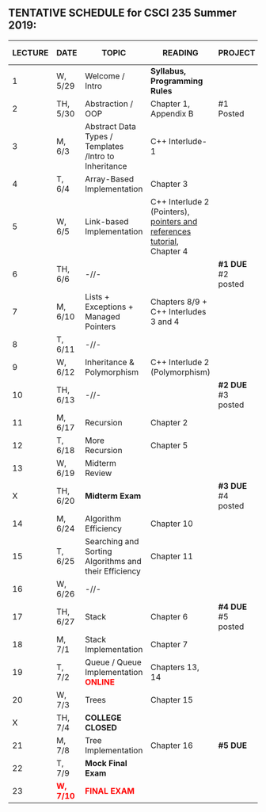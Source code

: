 

## TENTATIVE SCHEDULE for CSCI 235 Summer 2019:

LECTURE | DATE | TOPIC | READING | PROJECT | SLIDES | STUDY QUESTIONS |
------- | ---- | ----- | -------- | --------- | ------- | ------- |
1 | W, 5/29 | Welcome / Intro | **Syllabus, Programming Rules** |  | 
2 | TH,  5/30 | Abstraction / OOP | Chapter 1, Appendix B   |  #1 Posted |
3 | M, 6/3 | Abstract Data Types / Templates /Intro to Inheritance | C++ Interlude-1 | |  |  [ADT_IN_SQ](documents/ADT_InheritanceQ.pdf)
4 | T, 6/4 | Array-Based Implementation | Chapter 3  |  |  | [ArrayBag_SQ](documents/ArrayBag_studyQ.pdf)
5 | W, 6/5 | Link-based Implementation  | C++ Interlude 2 (Pointers), [pointers and references tutorial](http://www.ntu.edu.sg/home/ehchua/programming/cpp/cp4_pointerreference.html),  Chapter 4| |  | [LinkedChain_SQ](documents/LinkedChain_studyQ.pdf)
6 | TH, 6/6 | -//- |  | **#1 DUE** #2 posted |
7 | M, 6/10 | Lists + Exceptions + Managed Pointers| Chapters 8/9 + C++ Interludes 3 and 4 |  | | [List_SQ](documents/List_studyQ.pdf)
8 | T, 6/11 | -//-|  |    | 
9 | W, 6/12 | Inheritance  & Polymorphism  | C++ Interlude 2 (Polymorphism) | |  | [Polymorphism_SQ](documents/Polymorphism_studyQ.pdf)
10 | TH, 6/13 | -//-  |  | **#2 DUE** #3 posted | |
11 | M, 6/17 | Recursion | Chapter 2 | | |  [Recursion_SQ](documents/Recursion_studyQ.pdf)
12 | T, 6/18 | More Recursion | Chapter 5 | |  
13 | W, 6/19 | Midterm Review| |  | [Midterm Review](Lectures/MidtermReview.pdf)
X | TH, 6/20 |**Midterm Exam**  |  | **#3 DUE** #4 posted |  |  | 
14 | M, 6/24| Algorithm Efficiency | Chapter 10 | | |[AlgoEfficiency_SQ](documents/AlgoEff_studyQ.pdf)
15 | T, 6/25 | Searching and Sorting Algorithms and their Efficiency  | Chapter 11 | | |[Sorting_SQ](documents/Sorting_studyQ.pdf)
16 | W, 6/26 |-//- | | 
17| TH, 6/27 | Stack | Chapter 6 | **#4 DUE** #5 posted |
18 | M, 7/1 |Stack Implementation | Chapter 7  |  | 
19 | T, 7/2 | Queue / Queue Implementation <b><span style="color:red"> ONLINE</span></b> | Chapters 13, 14 |  | 
20 | W, 7/3 |  Trees | Chapter 15 | | 
X | TH, 7/4 | **COLLEGE CLOSED** |
21 | M, 7/8 |  Tree Implementation | Chapter 16 | **#5 DUE**|
22 | T, 7/9 | **Mock Final Exam** |
23 |<b><span style="color:red">  W, 7/10 </span></b> |  <b><span style="color:red"> FINAL EXAM </span></b> | |



